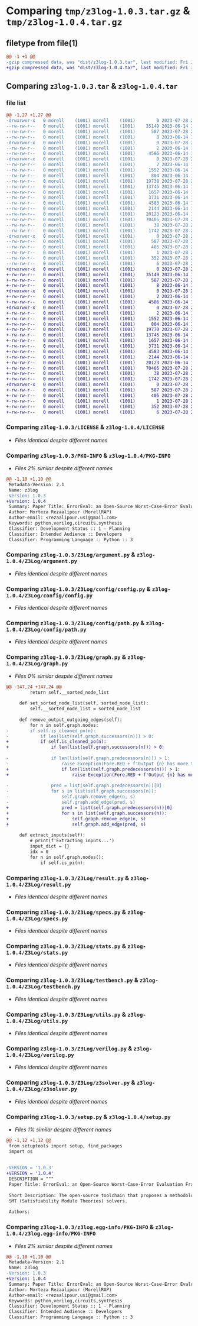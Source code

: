 # Comparing `tmp/z3log-1.0.3.tar.gz` & `tmp/z3log-1.0.4.tar.gz`

## filetype from file(1)

```diff
@@ -1 +1 @@
-gzip compressed data, was "dist/z3log-1.0.3.tar", last modified: Fri Jul 28 21:03:54 2023, max compression
+gzip compressed data, was "dist/z3log-1.0.4.tar", last modified: Fri Jul 28 21:08:24 2023, max compression
```

## Comparing `z3log-1.0.3.tar` & `z3log-1.0.4.tar`

### file list

```diff
@@ -1,27 +1,27 @@
-drwxrwxr-x   0 morell    (1001) morell    (1001)        0 2023-07-28 21:03:54.394183 z3log-1.0.3/
--rw-rw-r--   0 morell    (1001) morell    (1001)    35149 2023-06-14 13:43:45.000000 z3log-1.0.3/LICENSE
--rw-rw-r--   0 morell    (1001) morell    (1001)      587 2023-07-28 21:03:54.394183 z3log-1.0.3/PKG-INFO
--rw-rw-r--   0 morell    (1001) morell    (1001)        8 2023-06-14 13:43:45.000000 z3log-1.0.3/README.md
-drwxrwxr-x   0 morell    (1001) morell    (1001)        0 2023-07-28 21:03:54.394183 z3log-1.0.3/Z3Log/
--rw-rw-r--   0 morell    (1001) morell    (1001)        2 2023-06-14 13:43:45.000000 z3log-1.0.3/Z3Log/__init__.py
--rw-rw-r--   0 morell    (1001) morell    (1001)     4586 2023-06-14 13:43:45.000000 z3log-1.0.3/Z3Log/argument.py
-drwxrwxr-x   0 morell    (1001) morell    (1001)        0 2023-07-28 21:03:54.394183 z3log-1.0.3/Z3Log/config/
--rw-rw-r--   0 morell    (1001) morell    (1001)        2 2023-06-14 13:43:45.000000 z3log-1.0.3/Z3Log/config/__init__.py
--rw-rw-r--   0 morell    (1001) morell    (1001)     1552 2023-06-14 13:43:45.000000 z3log-1.0.3/Z3Log/config/config.py
--rw-rw-r--   0 morell    (1001) morell    (1001)      804 2023-06-14 13:43:45.000000 z3log-1.0.3/Z3Log/config/path.py
--rw-rw-r--   0 morell    (1001) morell    (1001)    19738 2023-07-28 20:12:22.000000 z3log-1.0.3/Z3Log/graph.py
--rw-rw-r--   0 morell    (1001) morell    (1001)    13745 2023-06-14 13:43:45.000000 z3log-1.0.3/Z3Log/result.py
--rw-rw-r--   0 morell    (1001) morell    (1001)     1657 2023-06-14 13:43:45.000000 z3log-1.0.3/Z3Log/specs.py
--rw-rw-r--   0 morell    (1001) morell    (1001)     3731 2023-06-14 13:43:45.000000 z3log-1.0.3/Z3Log/stats.py
--rw-rw-r--   0 morell    (1001) morell    (1001)     4583 2023-06-14 13:43:45.000000 z3log-1.0.3/Z3Log/testbench.py
--rw-rw-r--   0 morell    (1001) morell    (1001)     2144 2023-06-14 13:43:45.000000 z3log-1.0.3/Z3Log/utils.py
--rw-rw-r--   0 morell    (1001) morell    (1001)    20123 2023-06-14 14:32:46.000000 z3log-1.0.3/Z3Log/verilog.py
--rw-rw-r--   0 morell    (1001) morell    (1001)    70405 2023-07-28 20:08:57.000000 z3log-1.0.3/Z3Log/z3solver.py
--rw-rw-r--   0 morell    (1001) morell    (1001)       38 2023-07-28 21:03:54.394183 z3log-1.0.3/setup.cfg
--rw-rw-r--   0 morell    (1001) morell    (1001)     1742 2023-07-28 20:13:55.000000 z3log-1.0.3/setup.py
-drwxrwxr-x   0 morell    (1001) morell    (1001)        0 2023-07-28 21:03:54.394183 z3log-1.0.3/z3log.egg-info/
--rw-rw-r--   0 morell    (1001) morell    (1001)      587 2023-07-28 21:03:54.000000 z3log-1.0.3/z3log.egg-info/PKG-INFO
--rw-rw-r--   0 morell    (1001) morell    (1001)      405 2023-07-28 21:03:54.000000 z3log-1.0.3/z3log.egg-info/SOURCES.txt
--rw-rw-r--   0 morell    (1001) morell    (1001)        1 2023-07-28 21:03:54.000000 z3log-1.0.3/z3log.egg-info/dependency_links.txt
--rw-rw-r--   0 morell    (1001) morell    (1001)      352 2023-07-28 21:03:54.000000 z3log-1.0.3/z3log.egg-info/requires.txt
--rw-rw-r--   0 morell    (1001) morell    (1001)        6 2023-07-28 21:03:54.000000 z3log-1.0.3/z3log.egg-info/top_level.txt
+drwxrwxr-x   0 morell    (1001) morell    (1001)        0 2023-07-28 21:08:24.836934 z3log-1.0.4/
+-rw-rw-r--   0 morell    (1001) morell    (1001)    35149 2023-06-14 13:43:45.000000 z3log-1.0.4/LICENSE
+-rw-rw-r--   0 morell    (1001) morell    (1001)      587 2023-07-28 21:08:24.836934 z3log-1.0.4/PKG-INFO
+-rw-rw-r--   0 morell    (1001) morell    (1001)        8 2023-06-14 13:43:45.000000 z3log-1.0.4/README.md
+drwxrwxr-x   0 morell    (1001) morell    (1001)        0 2023-07-28 21:08:24.836934 z3log-1.0.4/Z3Log/
+-rw-rw-r--   0 morell    (1001) morell    (1001)        2 2023-06-14 13:43:45.000000 z3log-1.0.4/Z3Log/__init__.py
+-rw-rw-r--   0 morell    (1001) morell    (1001)     4586 2023-06-14 13:43:45.000000 z3log-1.0.4/Z3Log/argument.py
+drwxrwxr-x   0 morell    (1001) morell    (1001)        0 2023-07-28 21:08:24.836934 z3log-1.0.4/Z3Log/config/
+-rw-rw-r--   0 morell    (1001) morell    (1001)        2 2023-06-14 13:43:45.000000 z3log-1.0.4/Z3Log/config/__init__.py
+-rw-rw-r--   0 morell    (1001) morell    (1001)     1552 2023-06-14 13:43:45.000000 z3log-1.0.4/Z3Log/config/config.py
+-rw-rw-r--   0 morell    (1001) morell    (1001)      804 2023-06-14 13:43:45.000000 z3log-1.0.4/Z3Log/config/path.py
+-rw-rw-r--   0 morell    (1001) morell    (1001)    19770 2023-07-28 21:07:58.000000 z3log-1.0.4/Z3Log/graph.py
+-rw-rw-r--   0 morell    (1001) morell    (1001)    13745 2023-06-14 13:43:45.000000 z3log-1.0.4/Z3Log/result.py
+-rw-rw-r--   0 morell    (1001) morell    (1001)     1657 2023-06-14 13:43:45.000000 z3log-1.0.4/Z3Log/specs.py
+-rw-rw-r--   0 morell    (1001) morell    (1001)     3731 2023-06-14 13:43:45.000000 z3log-1.0.4/Z3Log/stats.py
+-rw-rw-r--   0 morell    (1001) morell    (1001)     4583 2023-06-14 13:43:45.000000 z3log-1.0.4/Z3Log/testbench.py
+-rw-rw-r--   0 morell    (1001) morell    (1001)     2144 2023-06-14 13:43:45.000000 z3log-1.0.4/Z3Log/utils.py
+-rw-rw-r--   0 morell    (1001) morell    (1001)    20123 2023-06-14 14:32:46.000000 z3log-1.0.4/Z3Log/verilog.py
+-rw-rw-r--   0 morell    (1001) morell    (1001)    70405 2023-07-28 20:08:57.000000 z3log-1.0.4/Z3Log/z3solver.py
+-rw-rw-r--   0 morell    (1001) morell    (1001)       38 2023-07-28 21:08:24.836934 z3log-1.0.4/setup.cfg
+-rw-rw-r--   0 morell    (1001) morell    (1001)     1742 2023-07-28 21:08:06.000000 z3log-1.0.4/setup.py
+drwxrwxr-x   0 morell    (1001) morell    (1001)        0 2023-07-28 21:08:24.836934 z3log-1.0.4/z3log.egg-info/
+-rw-rw-r--   0 morell    (1001) morell    (1001)      587 2023-07-28 21:08:24.000000 z3log-1.0.4/z3log.egg-info/PKG-INFO
+-rw-rw-r--   0 morell    (1001) morell    (1001)      405 2023-07-28 21:08:24.000000 z3log-1.0.4/z3log.egg-info/SOURCES.txt
+-rw-rw-r--   0 morell    (1001) morell    (1001)        1 2023-07-28 21:08:24.000000 z3log-1.0.4/z3log.egg-info/dependency_links.txt
+-rw-rw-r--   0 morell    (1001) morell    (1001)      352 2023-07-28 21:08:24.000000 z3log-1.0.4/z3log.egg-info/requires.txt
+-rw-rw-r--   0 morell    (1001) morell    (1001)        6 2023-07-28 21:08:24.000000 z3log-1.0.4/z3log.egg-info/top_level.txt
```

### Comparing `z3log-1.0.3/LICENSE` & `z3log-1.0.4/LICENSE`

 * *Files identical despite different names*

### Comparing `z3log-1.0.3/PKG-INFO` & `z3log-1.0.4/PKG-INFO`

 * *Files 2% similar despite different names*

```diff
@@ -1,10 +1,10 @@
 Metadata-Version: 2.1
 Name: z3log
-Version: 1.0.3
+Version: 1.0.4
 Summary: Paper Title: ErrorEval: an Open-Source Worst-Case-Error Evaluation Framework for Approximate Computing
 Author: Morteza Rezaalipour (MorellRAP)
 Author-email: <rezaalipour.usi@gmail.com>
 Keywords: python,verilog,circuits,synthesis
 Classifier: Development Status :: 1 - Planning
 Classifier: Intended Audience :: Developers
 Classifier: Programming Language :: Python :: 3
```

### Comparing `z3log-1.0.3/Z3Log/argument.py` & `z3log-1.0.4/Z3Log/argument.py`

 * *Files identical despite different names*

### Comparing `z3log-1.0.3/Z3Log/config/config.py` & `z3log-1.0.4/Z3Log/config/config.py`

 * *Files identical despite different names*

### Comparing `z3log-1.0.3/Z3Log/config/path.py` & `z3log-1.0.4/Z3Log/config/path.py`

 * *Files identical despite different names*

### Comparing `z3log-1.0.3/Z3Log/graph.py` & `z3log-1.0.4/Z3Log/graph.py`

 * *Files 0% similar despite different names*

```diff
@@ -147,24 +147,24 @@
         return self.__sorted_node_list
 
     def set_sorted_node_list(self, sorted_node_list):
         self.__sorted_node_list = sorted_node_list
 
     def remove_output_outgoing_edges(self):
         for n in self.graph.nodes:
-        if self.is_cleaned_po(n):
-            if len(list(self.graph.successors(n))) > 0:
+            if self.is_cleaned_po(n):
+                if len(list(self.graph.successors(n))) > 0:
 
-                if len(list(self.graph.predecessors(n))) > 1:
-                    raise Exception(Fore.RED + f'Output {n} has more than 1 predecessors!' + Style.RESET_ALL)
+                    if len(list(self.graph.predecessors(n))) > 1:
+                        raise Exception(Fore.RED + f'Output {n} has more than 1 predecessors!' + Style.RESET_ALL)
 
-                pred = list(self.graph.predecessors(n))[0]
-                for s in list(self.graph.successors(n)):
-                    self.graph.remove_edge(n, s)
-                    self.graph.add_edge(pred, s)
+                    pred = list(self.graph.predecessors(n))[0]
+                    for s in list(self.graph.successors(n)):
+                        self.graph.remove_edge(n, s)
+                        self.graph.add_edge(pred, s)
 
     def extract_inputs(self):
         # print(f'Extracting inputs...')
         input_dict = {}
         idx = 0
         for n in self.graph.nodes():
             if self.is_pi(n):
```

### Comparing `z3log-1.0.3/Z3Log/result.py` & `z3log-1.0.4/Z3Log/result.py`

 * *Files identical despite different names*

### Comparing `z3log-1.0.3/Z3Log/specs.py` & `z3log-1.0.4/Z3Log/specs.py`

 * *Files identical despite different names*

### Comparing `z3log-1.0.3/Z3Log/stats.py` & `z3log-1.0.4/Z3Log/stats.py`

 * *Files identical despite different names*

### Comparing `z3log-1.0.3/Z3Log/testbench.py` & `z3log-1.0.4/Z3Log/testbench.py`

 * *Files identical despite different names*

### Comparing `z3log-1.0.3/Z3Log/utils.py` & `z3log-1.0.4/Z3Log/utils.py`

 * *Files identical despite different names*

### Comparing `z3log-1.0.3/Z3Log/verilog.py` & `z3log-1.0.4/Z3Log/verilog.py`

 * *Files identical despite different names*

### Comparing `z3log-1.0.3/Z3Log/z3solver.py` & `z3log-1.0.4/Z3Log/z3solver.py`

 * *Files identical despite different names*

### Comparing `z3log-1.0.3/setup.py` & `z3log-1.0.4/setup.py`

 * *Files 1% similar despite different names*

```diff
@@ -1,12 +1,12 @@
 from setuptools import setup, find_packages
 import os
 
 
-VERSION = '1.0.3'
+VERSION = '1.0.4'
 DESCRIPTION = """
 Paper Title: ErrorEval: an Open-Source Worst-Case-Error Evaluation Framework for Approximate Computing
 
 Short Description: The open-source toolchain that proposes a methodology called ErrorEval which relies on 
 SMT (Satisfiability Modulo Theories) solvers.
 
 Authors:
```

### Comparing `z3log-1.0.3/z3log.egg-info/PKG-INFO` & `z3log-1.0.4/z3log.egg-info/PKG-INFO`

 * *Files 2% similar despite different names*

```diff
@@ -1,10 +1,10 @@
 Metadata-Version: 2.1
 Name: z3log
-Version: 1.0.3
+Version: 1.0.4
 Summary: Paper Title: ErrorEval: an Open-Source Worst-Case-Error Evaluation Framework for Approximate Computing
 Author: Morteza Rezaalipour (MorellRAP)
 Author-email: <rezaalipour.usi@gmail.com>
 Keywords: python,verilog,circuits,synthesis
 Classifier: Development Status :: 1 - Planning
 Classifier: Intended Audience :: Developers
 Classifier: Programming Language :: Python :: 3
```

